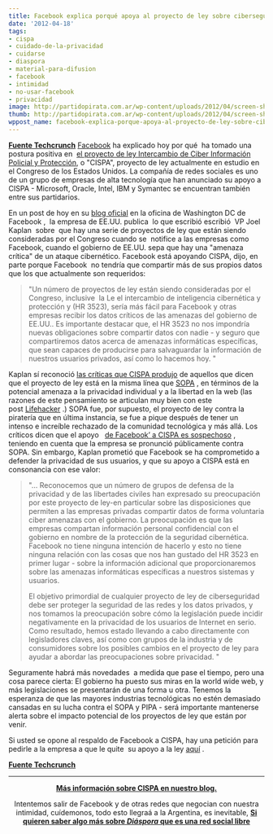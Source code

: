 ```yaml
---
title: Facebook explica porqué apoya al proyecto de ley sobre ciberseguridad CISPA
date: '2012-04-18'
tags:
- cispa
- cuidado-de-la-privacidad
- cuidarse
- diaspora
- material-para-difusion
- facebook
- intimidad
- no-usar-facebook
- privacidad
image: http://partidopirata.com.ar/wp-content/uploads/2012/04/screen-shot-2012-04-13-at-4-56-05-pm.png
thumb: http://partidopirata.com.ar/wp-content/uploads/2012/04/screen-shot-2012-04-13-at-4-56-05-pm-150x150.png
wppost_name: facebook-explica-porque-apoya-al-proyecto-de-ley-sobre-ciberseguridad-cispa
---
```


<strong><a href="http://techcrunch.com/2012/04/13/facebook-cispa-support/" target="_blank">Fuente Techcrunch</a></strong>
<a href="http://www.facebook.com/">Facebook</a> ha explicado hoy por qué  ha tomado una postura positiva en  <a href="http://intelligence.house.gov/bill/cyber-intelligence-sharing-and-protection-act-2011">el proyecto de ley Intercambio de Ciber Información Policial y Protección</a>, o "CISPA", proyecto de ley actualmente en estudio en el Congreso de los Estados Unidos. La compañía de redes sociales es uno de un grupo de empresas de alta tecnología que han anunciado su apoyo a CISPA - Microsoft, Oracle, Intel, IBM y Symantec se encuentran también entre sus partidarios.

En un post de hoy en su <a href="https://www.facebook.com/notes/facebook-washington-dc/a-message-about-cispa/10150723305109455">blog oficial</a> en la oficina de Washington DC de Facebook ,  la empresa de EE.UU. publica  lo que escribió escribió  VP Joel Kaplan  sobre  que hay una serie de proyectos de ley que están siendo consideradas por el Congreso cuando se  notifice a las empresas como Facebook, cuando el gobierno de EE.UU. sepa que hay una "amenaza crítica" de un ataque cibernético. Facebook está apoyando CISPA, dijo, en parte porque Facebook  no tendría que compartir más de sus propios datos que los que actualmente son requeridos:
<blockquote>"Un número de proyectos de ley están siendo consideradas por el Congreso, inclusive  la Le el intercambio de inteligencia cibernética y protección y (HR 3523), sería más fácil para Facebook y otras empresas recibir los datos críticos de las amenazas del gobierno de EE.UU.. Es importante destacar que, el HR 3523 no nos impondría nuevas obligaciones sobre compartir datos con nadie - y seguro que compartiremos datos acerca de amenazas informáticas específicas, que sean capaces de producirse para salvaguardar la información de nuestros usuarios privados, así como lo hacemos hoy. "</blockquote>
Kaplan sí reconoció <a href="https://act.demandprogress.org/act/cispa_facebook/">las críticas que CISPA produjo</a> de aquellos que dicen que el proyecto de ley está en la misma línea que <a href="http://en.wikipedia.org/wiki/Stop_Online_Piracy_Act">SOPA</a> , en términos de la potencial amenaza a la privacidad individual y a la libertad en la web (las razones de este pensamiento se articulan muy bien con este post <a href="http://lifehacker.com/5900962/why-microsoft-and-facebook-are-pro+cispa-but-anti+sopa">Lifehacker</a> .) SOPA fue, por supuesto, el proyecto de ley contra la piratería que en última instancia, se fue a pique después de tener un intenso e increíble rechazado de la comunidad tecnológica y más allá. Los críticos dicen que el apoyo   <a href="http://www.zdnet.com/blog/facebook/after-denouncing-sopa-and-pipa-how-can-facebook-support-cispa/11700">de Facebook’ a CISPA es sospechoso</a> , teniendo en cuenta que la empresa se ​​pronunció públicamente contra SOPA. Sin embargo, Kaplan prometió que Facebook se ha comprometido a defender la privacidad de sus usuarios, y que su apoyo a CISPA está en consonancia con ese valor:
<blockquote>"... Reconocemos que un número de grupos de defensa de la privacidad y de las libertades civiles han expresado su preocupación por este proyecto de ley-en particular sobre las disposiciones que permiten a las empresas privadas compartir datos de forma voluntaria ciber amenazas con el gobierno. La preocupación es que las empresas compartan información personal confidencial con el gobierno en nombre de la protección de la seguridad cibernética. Facebook no tiene ninguna intención de hacerlo y esto no tiene ninguna relación con las cosas que nos han gustado del HR 3523 en primer lugar - sobre la información adicional que proporcionaremos sobre las amenazas informáticas específicas a nuestros sistemas y usuarios.

El objetivo primordial de cualquier proyecto de ley de ciberseguridad debe ser proteger la seguridad de las redes y los datos privados, y nos tomamos la preocupación sobre cómo la legislación puede incidir negativamente en la privacidad de los usuarios de Internet en serio. Como resultado, hemos estado llevando a cabo directamente con legisladores claves, así como con grupos de la industria y de consumidores sobre los posibles cambios en el proyecto de ley para ayudar a abordar las preocupaciones sobre privacidad. "</blockquote>
Seguramente habrá más novedades  a medida que pase el tiempo, pero una cosa parece cierta: El gobierno ha puesto sus miras en la world wide web, y más legislaciones se presentarán de una forma u otra. Tenemos la esperanza de que las mayores industrias tecnológicas no estén demasiado cansadas en su lucha contra el SOPA y PIPA - será importante mantenerse alerta sobre el impacto potencial de los proyectos de ley que están por venir.

Si usted se opone al respaldo de Facebook a CISPA, hay una petición para pedirle a la empresa a que le quite  su apoyo a la ley <a href="https://act.demandprogress.org/act/cispa_facebook/">aquí</a> .

<strong><a href="http://techcrunch.com/2012/04/13/facebook-cispa-support/" target="_blank">Fuente Techcrunch</a>
</strong>

<hr />
<p style="text-align: center;"><strong><a href="http://partidopirata.com.ar/3888/cispa-proyecto-de-ley-le-permite-a-los-proveedores-de-internet-espiar-a-sus-suscriptores">Más información sobre CISPA en nuestro blog.</a></strong></p>
<p style="text-align: center;">Intentemos salir de Facebook y de otras redes que negocian con nuestra intimidad, cuídemonos, todo esto llegraá a la Argentina, es inevitable, <strong><a href="https://joindiaspora.com/" target="_blank">Si quieren saber algo más sobre <em>Diáspora</em> que es una red social libre</a></strong></p>
